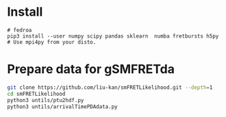 # Install

    # fedroa
    pip3 install --user numpy scipy pandas sklearn  numba fretbursts h5py
    # Use mpi4py from your disto.

#  Prepare data for gSMFRETda

```bash
git clone https://github.com/liu-kan/smFRETLikelihood.git --depth=1
cd smFRETLikelihood
python3 untils/ptu2hdf.py
python3 untils/arrivalTimePDAdata.py
```